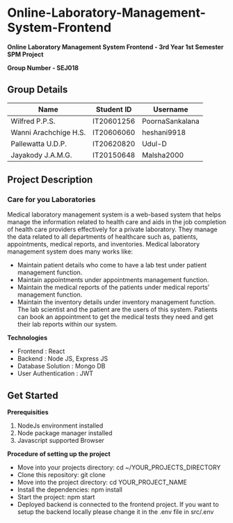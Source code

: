 # Online-Laboratory-Management-System-Frontend
**Online Laboratory Management System Frontend - 3rd Year 1st Semester SPM Project**

**Group Number - SEJ018**
## Group Details

| Name | Student ID | Username|
|------|-------------|---------|
| Wilfred P.P.S. | IT20601256 | PoornaSankalana |
| Wanni Arachchige H.S. | IT20606060 | heshani9918 |       
| Pallewatta U.D.P. | IT20620820 | Udul-D |
| Jayakody J.A.M.G.| IT20150648 | Malsha2000 |




## Project Description
### Care for you Laboratories

Medical laboratory management system is a web-based system that helps manage the information related to health care and aids in the job completion of health care providers effectively for a private laboratory. They manage the data related to all departments of healthcare such as, patients, appointments, medical reports, and inventories. Medical laboratory management system does many works like:
- Maintain patient details who come to have a lab test under patient management function.
- Maintain appointments under appointments management function.
- Maintain the medical reports of the patients under medical reports’ management function.
- Maintain the inventory details under inventory management function.
The lab scientist and the patient are the users of this system. Patients can book an appointment to get the medical tests they need and get their lab reports within our system.


**Technologies**

- Frontend : React
- Backend : Node JS, Express JS
- Database Solution : Mongo DB
- User Authentication : JWT

## Get Started

**Prerequisities**

1. NodeJs environment installed
2. Node package manager installed
3. Javascript supported Browser

**Procedure of setting up the project**

- Move into your projects directory: cd ~/YOUR_PROJECTS_DIRECTORY
- Clone this repository: git clone
- Move into the project directory: cd YOUR_PROJECT_NAME
- Install the dependencies: npm install
- Start the project: npm start
- Deployed backend is connected to the frontend project. If you want to setup the backend locally please change it in the .env file in src/.env


